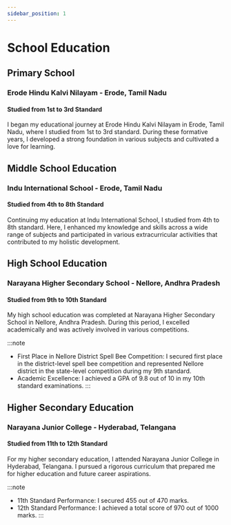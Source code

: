 ```yaml
---
sidebar_position: 1
---
```


# School Education


## Primary School


### Erode Hindu Kalvi Nilayam - Erode, Tamil Nadu
#### Studied from 1st to 3rd Standard

I began my educational journey at Erode Hindu Kalvi Nilayam in Erode, Tamil Nadu, where I studied from 1st to 3rd standard. During these formative years, I developed a strong foundation in various subjects and cultivated a love for learning.


## Middle School Education


### Indu International School - Erode, Tamil Nadu
#### Studied from 4th to 8th Standard

Continuing my education at Indu International School, I studied from 4th to 8th standard. Here, I enhanced my knowledge and skills across a wide range of subjects and participated in various extracurricular activities that contributed to my holistic development.


## High School Education


### Narayana Higher Secondary School - Nellore, Andhra Pradesh
#### Studied from 9th to 10th Standard

My high school education was completed at Narayana Higher Secondary School in Nellore, Andhra Pradesh. During this period, I excelled academically and was actively involved in various competitions.

:::note

- First Place in Nellore District Spell Bee Competition: I secured first place in the district-level spell bee competition and represented Nellore district in the state-level competition during my 9th standard.
- Academic Excellence: I achieved a GPA of 9.8 out of 10 in my 10th standard examinations.
:::


## Higher Secondary Education


### Narayana Junior College - Hyderabad, Telangana
#### Studied from 11th to 12th Standard

For my higher secondary education, I attended Narayana Junior College in Hyderabad, Telangana. I pursued a rigorous curriculum that prepared me for higher education and future career aspirations.

:::note

- 11th Standard Performance: I secured 455 out of 470 marks.
- 12th Standard Performance: I achieved a total score of 970 out of 1000 marks.
:::



